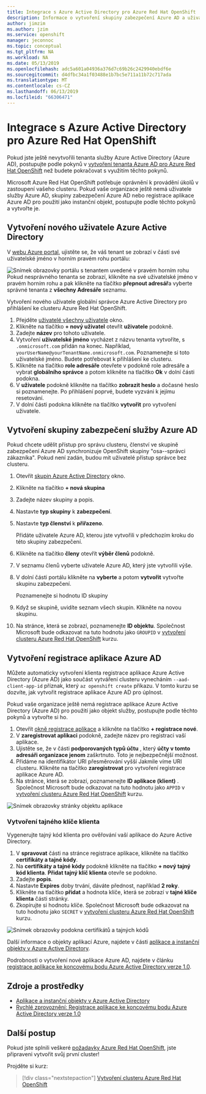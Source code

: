 ```yaml
---
title: Integrace s Azure Active Directory pro Azure Red Hat OpenShift | Dokumentace Microsoftu
description: Informace o vytvoření skupiny zabezpečení Azure AD a uživatele pro testování aplikací v Microsoft Azure Red Hat OpenShift clusteru.
author: jimzim
ms.author: jzim
ms.service: openshift
manager: jeconnoc
ms.topic: conceptual
ms.tgt_pltfrm: NA
ms.workload: NA
ms.date: 05/13/2019
ms.openlocfilehash: adc5a601a04936a376d7c69b26c2429940ebdf6e
ms.sourcegitcommit: d4dfbc34a1f03488e1b7bc5e711a11b72c717ada
ms.translationtype: MT
ms.contentlocale: cs-CZ
ms.lasthandoff: 06/13/2019
ms.locfileid: "66306471"
---
```

# <a name="azure-active-directory-integration-for-azure-red-hat-openshift"></a>Integrace s Azure Active Directory pro Azure Red Hat OpenShift

Pokud jste ještě nevytvořili tenanta služby Azure Active Directory (Azure AD), postupujte podle pokynů v [vytvoření tenanta Azure AD pro Azure Red Hat OpenShift](howto-create-tenant.md) než budete pokračovat s využitím těchto pokynů.

Microsoft Azure Red Hat OpenShift potřebuje oprávnění k provádění úkolů v zastoupení vašeho clusteru. Pokud vaše organizace ještě nemá uživatele služby Azure AD, skupiny zabezpečení Azure AD nebo registrace aplikace Azure AD pro použití jako instanční objekt, postupujte podle těchto pokynů a vytvořte je.

## <a name="create-a-new-azure-active-directory-user"></a>Vytvoření nového uživatele Azure Active Directory

V [webu Azure portal](https://portal.azure.com), ujistěte se, že váš tenant se zobrazí v části své uživatelské jméno v horním pravém rohu portálu:

![Snímek obrazovky portálu s tenantem uvedené v pravém horním rohu](./media/howto-create-tenant/tenant-callout.png) Pokud nesprávného tenanta se zobrazí, klikněte na své uživatelské jméno v pravém horním rohu a pak klikněte na tlačítko **přepnout adresář**a vyberte správné tenanta z **všechny Adresáře** seznamu.

Vytvoření nového uživatele globální správce Azure Active Directory pro přihlášení ke clusteru Azure Red Hat OpenShift.

1. Přejděte [uživatelé všechny uživatele](https://portal.azure.com/#blade/Microsoft_AAD_IAM/UsersManagementMenuBlade/AllUsers) okno.
2. Klikněte na tlačítko **+ nový uživatel** otevřít **uživatele** podokně.
3. Zadejte **název** pro tohoto uživatele.
4. Vytvoření **uživatelské jméno** vycházet z názvu tenanta vytvoříte, s `.onmicrosoft.com` přidán na konec. Například, `yourUserName@yourTenantName.onmicrosoft.com`. Poznamenejte si toto uživatelské jméno. Budete potřebovat k přihlášení ke clusteru.
5. Klikněte na tlačítko **role adresáře** otevřete v podokně role adresáře a vybrat **globálního správce** a potom klikněte na tlačítko **Ok** v dolní části podokna.
6. V **uživatele** podokně klikněte na tlačítko **zobrazit heslo** a dočasné heslo si poznamenejte. Po přihlášení poprvé, budete vyzváni k jejímu resetování.
7. V dolní části podokna klikněte na tlačítko **vytvořit** pro vytvoření uživatele.

## <a name="create-an-azure-ad-security-group"></a>Vytvoření skupiny zabezpečení služby Azure AD

Pokud chcete udělit přístup pro správu clusteru, členství ve skupině zabezpečení Azure AD synchronizuje OpenShift skupiny "osa--správci zákazníka". Pokud není zadán, budou mít uživatelé přístup správce bez clusteru.

1. Otevřít [skupin Azure Active Directory](https://portal.azure.com/#blade/Microsoft_AAD_IAM/GroupsManagementMenuBlade/AllGroups) okno.
2. Klikněte na tlačítko **+ nová skupina**
3. Zadejte název skupiny a popis.
4. Nastavte **typ skupiny** k **zabezpečení**.
5. Nastavte **typ členství** k **přiřazeno**.

    Přidáte uživatele Azure AD, kterou jste vytvořili v předchozím kroku do této skupiny zabezpečení.

6. Klikněte na tlačítko **členy** otevřít **výběr členů** podokně.
7. V seznamu členů vyberte uživatele Azure AD, který jste vytvořili výše.
8. V dolní části portálu klikněte na **vyberte** a potom **vytvořit** vytvořte skupinu zabezpečení.

    Poznamenejte si hodnotu ID skupiny

9. Když se skupině, uvidíte seznam všech skupin. Klikněte na novou skupinu.
10. Na stránce, která se zobrazí, poznamenejte **ID objektu**. Společnost Microsoft bude odkazovat na tuto hodnotu jako `GROUPID` v [vytvoření clusteru Azure Red Hat OpenShift](tutorial-create-cluster.md) kurzu.

## <a name="create-an-azure-ad-app-registration"></a>Vytvoření registrace aplikace Azure AD

Můžete automaticky vytvoření klienta registrace aplikace Azure Active Directory (Azure AD) jako součást vytváření clusteru vynecháním `--aad-client-app-id` příznak, který `az openshift create` příkazu. V tomto kurzu se dozvíte, jak vytvořit registrace aplikace Azure AD pro úplnost.

Pokud vaše organizace ještě nemá registrace aplikace Azure Active Directory (Azure AD) pro použití jako objekt služby, postupujte podle těchto pokynů a vytvořte si ho.

1. Otevřít [okně registrace aplikace](https://portal.azure.com/#blade/Microsoft_AAD_IAM/ActiveDirectoryMenuBlade/RegisteredAppsPreview) a klikněte na tlačítko **+ registrace nové**.
2. V **zaregistrovat aplikaci** podokně, zadejte název pro registraci vaší aplikace.
3. Ujistěte se, že v části **podporovaných typů účtu** , který **účty v tomto adresáři organizace jenom** zaškrtnuto. Toto je nejbezpečnější možnost.
4. Přidáme na identifikátor URI přesměrování vyšší Jakmile víme URI clusteru. Klikněte na tlačítko **zaregistrovat** pro vytvoření registrace aplikace Azure AD.
5. Na stránce, která se zobrazí, poznamenejte **ID aplikace (klient)** . Společnost Microsoft bude odkazovat na tuto hodnotu jako `APPID` v [vytvoření clusteru Azure Red Hat OpenShift](tutorial-create-cluster.md) kurzu.

![Snímek obrazovky stránky objektu aplikace](./media/howto-create-tenant/get-app-id.png)

### <a name="create-a-client-secret"></a>Vytvoření tajného klíče klienta

Vygenerujte tajný kód klienta pro ověřování vaší aplikace do Azure Active Directory.

1. V **spravovat** části na stránce registrace aplikace, klikněte na tlačítko **certifikáty a tajné kódy**.
2. Na **certifikáty a tajné kódy** podokně klikněte na tlačítko **+ nový tajný kód klienta**.  **Přidat tajný klíč klienta** otevře se podokno.
3. Zadejte **popis**.
4. Nastavte **Expires** doby trvání, dáváte přednost, například **2 roky**.
5. Klikněte na tlačítko **přidat** a hodnota klíče, která se zobrazí v **tajné klíče klienta** části stránky.
6. Zkopírujte si hodnotu klíče. Společnost Microsoft bude odkazovat na tuto hodnotu jako `SECRET` v [vytvoření clusteru Azure Red Hat OpenShift](tutorial-create-cluster.md) kurzu.
 
![Snímek obrazovky podokna certifikátů a tajných kódů](./media/howto-create-tenant/create-key.png)
 
Další informace o objekty aplikací Azure, najdete v části [aplikace a instanční objekty v Azure Active Directory](https://docs.microsoft.com/azure/active-directory/develop/app-objects-and-service-principals).

Podrobnosti o vytvoření nové aplikace Azure AD, najdete v článku [registrace aplikace ke koncovému bodu Azure Active Directory verze 1.0](https://docs.microsoft.com/azure/active-directory/develop/quickstart-v1-add-azure-ad-app).

## <a name="resources"></a>Zdroje a prostředky

* [Aplikace a instanční objekty v Azure Active Directory](https://docs.microsoft.com/azure/active-directory/develop/app-objects-and-service-principals)  
* [Rychlé zprovoznění: Registrace aplikace ke koncovému bodu Azure Active Directory verze 1.0](https://docs.microsoft.com/azure/active-directory/develop/quickstart-v1-add-azure-ad-app)  

## <a name="next-steps"></a>Další postup

Pokud jste splnili veškeré [požadavky Azure Red Hat OpenShift](howto-setup-environment.md), jste připraveni vytvořit svůj první cluster!

Projděte si kurz:
> [!div class="nextstepaction"]
> [Vytvoření clusteru Azure Red Hat OpenShift](tutorial-create-cluster.md)